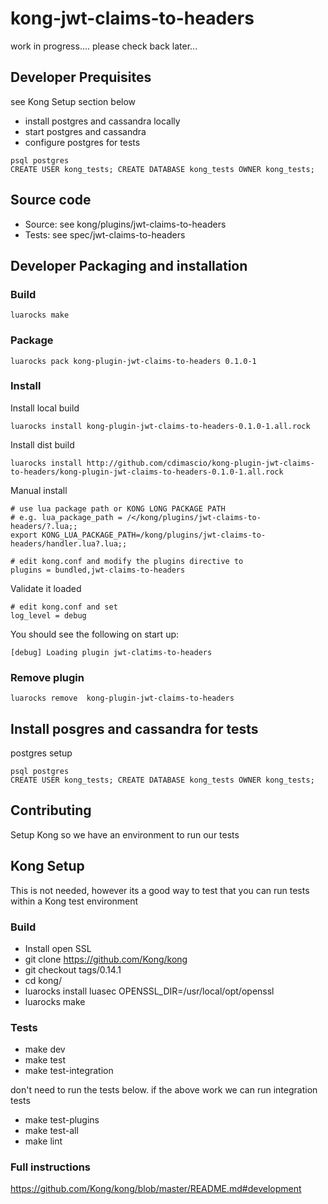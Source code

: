 # kong-jwt-claims-to-headers

work in progress....
please check back later...

## Developer Prequisites

see Kong Setup section below

- install postgres and cassandra locally
- start postgres and cassandra
- configure postgres for tests

```shell
psql postgres
CREATE USER kong_tests; CREATE DATABASE kong_tests OWNER kong_tests;
```

## Source code

- Source: see kong/plugins/jwt-claims-to-headers
- Tests: see spec/jwt-claims-to-headers

## Developer Packaging and installation

### Build

```shell
luarocks make
```

### Package

```shell
luarocks pack kong-plugin-jwt-claims-to-headers 0.1.0-1
```

### Install

Install local build

```shell
luarocks install kong-plugin-jwt-claims-to-headers-0.1.0-1.all.rock
```

Install dist build

```shell
luarocks install http://github.com/cdimascio/kong-plugin-jwt-claims-to-headers/kong-plugin-jwt-claims-to-headers-0.1.0-1.all.rock
```

Manual install

```shell
# use lua package path or KONG LONG PACKAGE PATH
# e.g. lua_package_path = /</kong/plugins/jwt-claims-to-headers/?.lua;;
export KONG_LUA_PACKAGE_PATH=/kong/plugins/jwt-claims-to-headers/handler.lua?.lua;;

# edit kong.conf and modify the plugins directive to
plugins = bundled,jwt-claims-to-headers
```

Validate it loaded

```shell
# edit kong.conf and set
log_level = debug
```

You should see the following on start up:

```shell
[debug] Loading plugin jwt-clatims-to-headers
```

### Remove plugin

```shell
luarocks remove  kong-plugin-jwt-claims-to-headers
```

## Install posgres and cassandra for tests

postgres setup

```
psql postgres
CREATE USER kong_tests; CREATE DATABASE kong_tests OWNER kong_tests;
```

## Contributing

Setup Kong so we have an environment to run our tests

## Kong Setup

This is not needed, however its a good way to test that you can run tests within a Kong test environment

### Build

- Install open SSL
- git clone https://github.com/Kong/kong
- git checkout tags/0.14.1
- cd kong/
- luarocks install luasec OPENSSL_DIR=/usr/local/opt/openssl
- luarocks make

### Tests

<!-- - luarocks install busted
- luarocks install luacheck -->

- make dev
- make test
- make test-integration

don't need to run the tests below. if the above work we can run integration tests

- make test-plugins
- make test-all
- make lint

### Full instructions

https://github.com/Kong/kong/blob/master/README.md#development

<!-- - export LUA_PATH=./spec/?.lua
- Install https://github.com/openresty/resty-cli

  - pip2 install hererocks
  - hererocks lua_install --lua=5.1 -r latest
    - source lua_install/bin/activate
  - luarocks install busted
  - luarocks install luacheck

  ## Build
  - luarocks make

  busted -c -->

